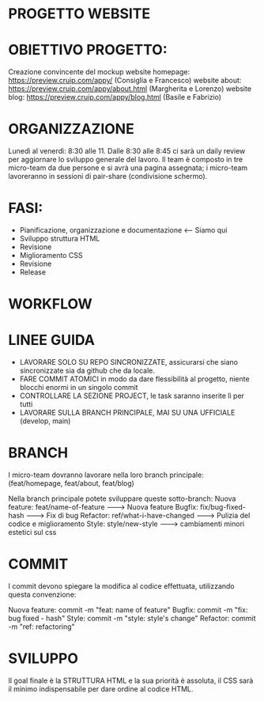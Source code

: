 # PROGETTO WEBSITE

# OBIETTIVO PROGETTO:
Creazione convincente del mockup
website homepage: https://preview.cruip.com/appy/ (Consiglia e Francesco)
website about: https://preview.cruip.com/appy/about.html (Margherita e Lorenzo)
website blog: https://preview.cruip.com/appy/blog.html (Basile e Fabrizio)

# ORGANIZZAZIONE
Lunedì al venerdì: 8:30 alle 11.
Dalle 8:30 alle 8:45 ci sarà un daily review per aggiornare lo sviluppo generale del lavoro. 
Il team è composto in tre micro-team da due persone e si avrà una pagina assegnata; i micro-team lavoreranno in sessioni di pair-share (condivisione schermo). 


# FASI:
- Pianificazione, organizzazione e documentazione <-- Siamo qui
- Sviluppo struttura HTML
- Revisione
- Miglioramento CSS
- Revisione
- Release

# WORKFLOW

# LINEE GUIDA
- LAVORARE SOLO SU REPO SINCRONIZZATE, assicurarsi che siano sincronizzate sia da github che da locale.
- FARE COMMIT ATOMICI in modo da dare flessibilità al progetto, niente blocchi enormi in un singolo commit
- CONTROLLARE LA SEZIONE PROJECT, le task saranno inserite lì per tutti
- LAVORARE SULLA BRANCH PRINCIPALE, MAI SU UNA UFFICIALE (develop, main)

# BRANCH 
I micro-team dovranno lavorare nella loro branch principale: (feat/homepage, feat/about, feat/blog) 

Nella branch principale potete sviluppare queste sotto-branch:
Nuova feature: feat/name-of-feature ---> Nuova feature
Bugfix: fix/bug-fixed-hash ---> Fix di bug
Refactor: ref/what-i-have-changed ---> Pulizia del codice e miglioramento
Style: style/new-style ---> cambiamenti minori estetici sul css

# COMMIT 
I commit devono spiegare la modifica al codice effettuata, utilizzando questa convenzione:

Nuova feature:       commit -m "feat: name of feature" 
Bugfix:              commit -m "fix: bug fixed - hash"
Style:               commit -m "style: style's change" 
Refactor:            commit -m "ref: refactoring"

# SVILUPPO
Il goal finale è la STRUTTURA HTML e la sua priorità è assoluta, il CSS sarà il minimo indispensabile per dare ordine al codice HTML.
